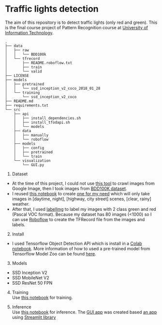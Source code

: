 # Traffic lights detection
The aim of this repository is to detect traffic lights (only red and green). This is the final course project of Pattern Recognition course at [University of Information Technology](uit.edu.vn).
```
.
├── data
│   ├── raw
│   │   └── BDD100k
│   └── tfrecord
│       ├── README.roboflow.txt
│       ├── train
│       └── valid
├── LICENSE
├── models
│   ├── pretrained
│   │   └── ssd_inception_v2_coco_2018_01_28
│   └── training
│       └── ssd_inception_v2_coco
├── README.md
├── requirements.txt
└── src
    ├── api
    │   ├── install_dependencies.sh
    │   ├── install_tfodapi.sh
    │   └── models
    ├── data
    │   ├── manually
    │   └── roboflow
    ├── models
    │   ├── config
    │   ├── pretrained
    │   └── train
    └── visualization
        └── GUI.py
```
1. Dataset  
- At the time of this project, I could not use [this tool](https://github.com/hardikvasa/google-images-download) to crawl images from Google Image, then I took images from [BDD100K dataset](https://bair.berkeley.edu/blog/2018/05/30/bdd/).  
- I reused [this notebook](https://github.com/shirokunet/lane_segmentation/blob/master/tool/04-03_generate_highway_dataset_json.ipynb) to create [one for my need](https://github.com/nhat-nguyenduy/traffic-lights-detection-classification/blob/master/04-03_generate_highway_dataset_json.ipynb) which will only take images in [daytime, night], [highway, city street] scenes, [clear, rainy] weather.
- After that, I used [labelImg](https://github.com/tzutalin/labelImg) to label my images with 2 class green and red (Pascal VOC format). Because my dataset has 80 images (<1000) so I can use [Roboflow](https://roboflow.ai/) to create the TFRecord file from the images and labels.

2. Install  
- I used Tensorflow Object Detection API which is install in a [Colab notebook](https://colab.research.google.com/drive/10wn1XnTjOgupefn-csrjH7KZwYk79bqQ?usp=sharing). More information of how to used a pre-trained model from Tensorflow Model Zoo can be found [here](https://github.com/tensorflow/models/tree/master/research/object_detection). 

3. Models  
- SSD Inception V2
- SSD MobileNet V2
- SSD ResNet 50 FPN

4. Training  
Use [this notebook](https://colab.research.google.com/drive/10wn1XnTjOgupefn-csrjH7KZwYk79bqQ?usp=sharing) for training. 

5. Inference  
Use [this notebook](https://colab.research.google.com/drive/1vuXUlLNloK0Su6kdDDoDWtgEvsMZdEMV?usp=sharing) for inference. The [GUI app](https://github.com/nhat-nguyenduy/traffic-lights-detection-classification/blob/master/GUI.py) was created based [an app](https://github.com/streamlit/demo-self-driving) using [Streamlit library](https://www.streamlit.io/)

